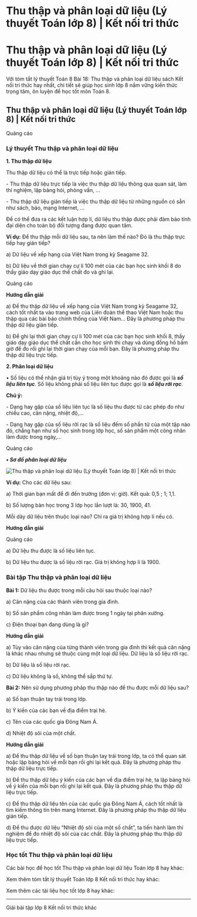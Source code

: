 # Thu thập và phân loại dữ liệu (Lý thuyết Toán lớp 8) | Kết nối tri thức

# Thu thập và phân loại dữ liệu (Lý thuyết Toán lớp 8) | Kết nối tri thức

Với tóm tắt lý thuyết Toán 8 Bài 18: Thu thập và phân loại dữ liệu sách Kết nối tri thức hay nhất, chi tiết sẽ giúp học sinh lớp 8 nắm vững kiến thức trọng tâm, ôn luyện để học tốt môn Toán 8.

## Thu thập và phân loại dữ liệu (Lý thuyết Toán lớp 8) | Kết nối tri thức

Quảng cáo

### **Lý thuyết Thu thập và phân loại dữ liệu**

**1\. Thu thập dữ liệu**

Thu thập dữ liệu có thể là trực tiếp hoặc gián tiếp.

\- Thu thập dữ liệu trực tiếp là việc thu thập dữ liệu thông qua quan sát, làm thí nghiệm, lập bảng hỏi, phỏng vấn, …

\- Thu thập dữ liệu gián tiếp là việc thu thập dữ liệu từ những nguồn có sẵn như sách, báo, mạng Internet, …

Để có thể đưa ra các kết luận hợp lí, dữ liệu thu thập được phải đảm bảo tính đại diện cho toàn bộ đối tượng đang được quan tâm. 

**Ví dụ:** Để thu thập mỗi dữ liệu sau, ta nên làm thế nào? Đó là thu thập trực tiếp hay gián tiếp?

a) Dữ liệu về xếp hạng của Việt Nam trong kỳ Seagame 32.

b) Dữ liệu về thời gian chạy cự li 100 mét của các bạn học sinh khối 8 do thầy giáo dạy giáo dục thể chất đo và ghi lại.

Quảng cáo

**Hướng dẫn giải**

a) Để thu thập dữ liệu về xếp hạng của Việt Nam trong kỳ Seagame 32, cách tốt nhất ta vào trang web của Liên đoàn thể thao Việt Nam hoặc thu thập qua các bài báo chính thống của Việt Nam… Đây là phương pháp thu thập dữ liệu gián tiếp.

b) Để ghi lại thời gian chạy cự li 100 mét của các bạn học sinh khối 8, thầy giáo dạy giáo dục thể chất cần cho học sinh thi chạy và dùng đồng hồ bấm giờ để đo rồi ghi lại thời gian chạy của mỗi bạn. Đây là phương pháp thu thập dữ liệu trực tiếp.

**2\. Phân loại dữ liệu**

• Số liệu có thể nhận giá trị tùy ý trong một khoảng nào đó được gọi là **_số liệu liên tục_**. Số liệu không phải số liệu liên tục được gọi là **_số liệu rời rạc_**.

**Chú ý:**

\- Dạng hay gặp của số liệu liên tục là số liệu thu được từ các phép đo như chiều cao, cân nặng, nhiệt độ,…

\- Dạng hay gặp của số liệu rời rạc là số liệu đếm số phần tử của một tập nào đó, chẳng hạn như số học sinh trong lớp học, số sản phẩm một công nhân làm được trong ngày,…

Quảng cáo

**• _Sơ đồ phân loại dữ liệu_**

![Thu thập và phân loại dữ liệu \(Lý thuyết Toán lớp 8\) | Kết nối tri thức](https://vietjack.com/toan-8-kn/images/ly-thuyet-bai-18-thu-thap-va-phan-loai-du-lieu.PNG)

**Ví dụ:** Cho các dữ liệu sau:

a) Thời gian bạn mất để đi đến trường (đơn vị: giờ). Kết quả: 0,5 ; 1; 1,1.

b) Số lượng bàn học trong 3 lớp học lần lượt là: 30, 1900, 41.

Mỗi dãy dữ liệu trên thuộc loại nào? Chỉ ra giá trị không hợp lí nếu có.

**Hướng dẫn giải**

Quảng cáo

a) Dữ liệu thu được là số liệu liên tục.

b) Dữ liệu thu được là số liệu rời rạc. Giá trị không hợp lí là 1900.

### **Bài tập Thu thập và phân loại dữ liệu**

**Bài 1:** Dữ liệu thu được trong mỗi câu hỏi sau thuộc loại nào?

a) Cân nặng của các thành viên trong gia đình.

b) Số sản phẩm công nhân làm được trong 1 ngày tại phân xưởng.

c) Điện thoại bạn đang dùng là gì?

**Hướng dẫn giải**

a) Tùy vào cân nặng của từng thành viên trong gia đình thì kết quả cân nặng là khác nhau nhưng sẽ thuộc cùng một loại dữ liệu. Dữ liệu là số liệu rời rạc.

b) Dữ liệu là số liệu rời rạc.

c) Dữ liệu không là số, không thể sắp thứ tự.

**Bài 2:** Nên sử dụng phương pháp thu thập nào để thu được mỗi dữ liệu sau?

a) Số bạn thuận tay trái trong lớp.

b) Ý kiến của các bạn về địa điểm trại hè. 

c) Tên của các quốc gia Đông Nam Á.

d) Nhiệt độ sôi của một chất.

**Hướng dẫn giải**

a) Để thu thập dữ liệu về số bạn thuận tay trái trong lớp, ta có thể quan sát hoặc lập bảng hỏi về mỗi bạn rồi ghi lại kết quả. Đây là phương pháp thu thập dữ liệu trực tiếp.

b) Để thu thập dữ liệu ý kiến của các bạn về địa điểm trại hè, ta lập bảng hỏi về ý kiến của mỗi bạn rồi ghi lại kết quả. Đây là phương pháp thu thập dữ liệu trực tiếp.

c) Để thu thập dữ liệu tên của các quốc gia Đông Nam Á, cách tốt nhất là tìm kiếm thông tin trên mang Internet. Đây là phương pháp thu thập dữ liệu gián tiếp. 

d) Để thu được dữ liệu “Nhiệt độ sôi của một số chất”, ta tiến hành làm thí nghiệm để đo nhiệt độ sôi của các chất. Đây là phương pháp thu thập dữ liệu trực tiếp. 

### **Học tốt Thu thập và phân loại dữ liệu**

Các bài học để học tốt Thu thập và phân loại dữ liệu Toán lớp 8 hay khác:

Xem thêm tóm tắt lý thuyết Toán lớp 8 Kết nối tri thức hay khác:

Xem thêm các tài liệu học tốt lớp 8 hay khác:

* * *

Giải bài tập lớp 8 Kết nối tri thức khác
